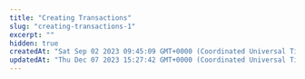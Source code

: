 ```yaml
---
title: "Creating Transactions"
slug: "creating-transactions-1"
excerpt: ""
hidden: true
createdAt: "Sat Sep 02 2023 09:45:09 GMT+0000 (Coordinated Universal Time)"
updatedAt: "Thu Dec 07 2023 15:27:42 GMT+0000 (Coordinated Universal Time)"
---
```

